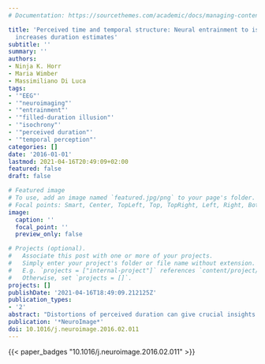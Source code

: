 ```yaml
---
# Documentation: https://sourcethemes.com/academic/docs/managing-content/

title: 'Perceived time and temporal structure: Neural entrainment to isochronous stimulation
  increases duration estimates'
subtitle: ''
summary: ''
authors:
- Ninja K. Horr
- Maria Wimber
- Massimiliano Di Luca
tags:
- '"EEG"'
- '"neuroimaging"'
- '"entrainment"'
- '"filled-duration illusion"'
- '"isochrony"'
- '"perceived duration"'
- '"temporal perception"'
categories: []
date: '2016-01-01'
lastmod: 2021-04-16T20:49:09+02:00
featured: false
draft: false

# Featured image
# To use, add an image named `featured.jpg/png` to your page's folder.
# Focal points: Smart, Center, TopLeft, Top, TopRight, Left, Right, BottomLeft, Bottom, BottomRight.
image:
  caption: ''
  focal_point: ''
  preview_only: false

# Projects (optional).
#   Associate this post with one or more of your projects.
#   Simply enter your project's folder or file name without extension.
#   E.g. `projects = ["internal-project"]` references `content/project/deep-learning/index.md`.
#   Otherwise, set `projects = []`.
projects: []
publishDate: '2021-04-16T18:49:09.212125Z'
publication_types:
- '2'
abstract: "Distortions of perceived duration can give crucial insights into the mechanisms that underlie the processing and representation of stimulus timing. One factor that affects duration estimates is the temporal structure of stimuli that fill an interval. For example, regular filling (isochronous interval) leads to an overestimation of perceived duration as compared to irregular filling (anisochronous interval). In the present article, we use electroencephalography (EEG) to investigate the neural basis of this subjective lengthening of perceived duration with isochrony. In a two-interval forced choice task, participants judged which of two intervals lasts longer - one always being isochronous, the other one anisochronous. Response proportions confirm the subjective overestimation of isochronous intervals. At the neural level, isochronous sequences are associated with enhanced pairwise phase consistency (PPC) at the stimulation frequency, reflecting the brain's entrainment to the regular stimulation. The PPC over the entrainment channels is further enhanced for isochronous intervals that are reported to be longer, and the magnitude of this PCC effect correlates with the amount of perceptual bias. Neural entrainment has been proposed as a mechanism of attentional selection, enabling increased neural responsiveness toward stimuli that arrive at an expected point in time. The present results support the proposed relationship between neural response magnitudes and temporal estimates: An increase in neural responsiveness leads to a more pronounced representation of the individual stimuli filling the interval and in turn to a subjective increase in duration."
publication: '*NeuroImage*'
doi: 10.1016/j.neuroimage.2016.02.011
---
```


{{< paper_badges "10.1016/j.neuroimage.2016.02.011" >}}
